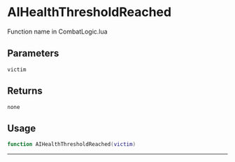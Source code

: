 # AIHealthThresholdReached
Function name in CombatLogic.lua
## Parameters
`victim`
## Returns
`none`
## Usage
```lua
function AIHealthThresholdReached(victim)
```
---
